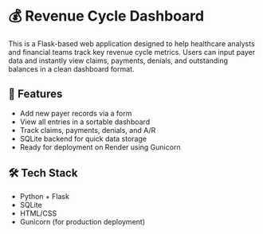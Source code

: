 # 💰 Revenue Cycle Dashboard

This is a Flask-based web application designed to help healthcare analysts and financial teams track key revenue cycle metrics. Users can input payer data and instantly view claims, payments, denials, and outstanding balances in a clean dashboard format.

## 🚀 Features

- Add new payer records via a form
- View all entries in a sortable dashboard
- Track claims, payments, denials, and A/R
- SQLite backend for quick data storage
- Ready for deployment on Render using Gunicorn

## 🛠️ Tech Stack

- Python + Flask
- SQLite
- HTML/CSS
- Gunicorn (for production deployment)

